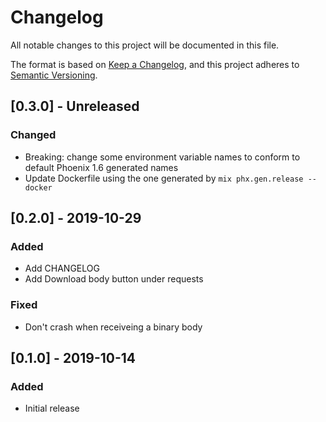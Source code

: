 # Changelog
All notable changes to this project will be documented in this file.

The format is based on [Keep a Changelog](https://keepachangelog.com/en/1.0.0/),
and this project adheres to [Semantic Versioning](https://semver.org/spec/v2.0.0.html).

## [0.3.0] - Unreleased
### Changed
- Breaking: change some environment variable names to conform to default Phoenix 1.6 generated names
- Update Dockerfile using the one generated by `mix phx.gen.release --docker`

## [0.2.0] - 2019-10-29
### Added
- Add CHANGELOG
- Add Download body button under requests

### Fixed
- Don't crash when receiveing a binary body

## [0.1.0] - 2019-10-14
### Added
- Initial release
